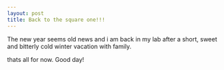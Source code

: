 ```yaml
---
layout: post
title: Back to the square one!!!
---
```



The new year seems old news and i am back in my lab after a short, sweet and bitterly cold winter vacation with family.


 thats all for now. 
 Good day!
